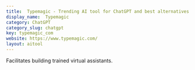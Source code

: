 ```yaml
---
title:  Typemagic - Trending AI tool for ChatGPT and best alternatives
display_name:  Typemagic
category: ChatGPT
category_slug: chatgpt
key: typemagic_com
website: https://www.typemagic.com/
layout: aitool
---
```


Facilitates building trained virtual assistants.
